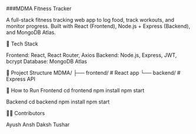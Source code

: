 ###MDMA Fitness Tracker

A full-stack fitness tracking web app to log food, track workouts, and monitor progress. Built with React (Frontend), Node.js + Express (Backend), and MongoDB Atlas.

🚀 Tech Stack

Frontend: React, React Router, Axios
Backend: Node.js, Express, JWT, bcrypt
Database: MongoDB Atlas

📂 Project Structure
MDMA/
 ├── frontend/   # React app
 └── backend/    # Express API

🔧 How to Run
Frontend
cd frontend
npm install
npm start

Backend
cd backend
npm install
npm start

👨‍💻 Contributors

Ayush
Ansh
Daksh
Tushar
